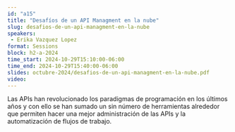 ```yaml
---
id: "a15"
title: "Desafíos de un API Managment en la nube"
slug: desafios-de-un-api-managment-en-la-nube
speakers:
 - Erika Vazquez Lopez
format: Sessions
block: h2-a-2024
time_start: 2024-10-29T15:10:00-06:00
time_end: 2024-10-29T15:40:00-06:00
slides: octubre-2024/desafios-de-un-api-managment-en-la-nube.pdf
video: 
---
```


Las APIs han revolucionado los paradigmas de programación en los últimos años y con ello se han sumado un sin número de herramientas alrededor que permiten hacer una mejor administración de las APIs y la automatización de flujos de trabajo.
